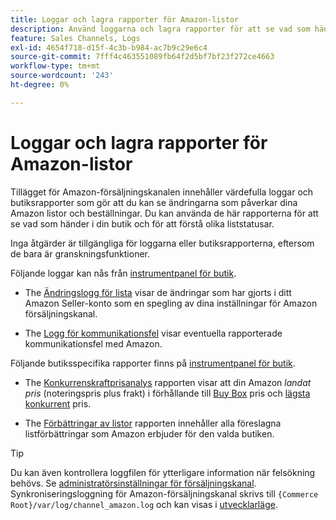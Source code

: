 ```yaml
---
title: Loggar och lagra rapporter för Amazon-listor
description: Använd loggarna och lagra rapporter för att se vad som händer i din Adobe Commerce- eller Magento Open Source-butik och i era Amazon Marketplace-listor.
feature: Sales Channels, Logs
exl-id: 4654f718-d15f-4c3b-b984-ac7b9c29e6c4
source-git-commit: 7fff4c463551089fb64f2d5bf7bf23f272ce4663
workflow-type: tm+mt
source-wordcount: '243'
ht-degree: 0%

---
```


# Loggar och lagra rapporter för Amazon-listor

Tillägget för Amazon-försäljningskanalen innehåller värdefulla loggar och butiksrapporter som gör att du kan se ändringarna som påverkar dina Amazon listor och beställningar. Du kan använda de här rapporterna för att se vad som händer i din butik och för att förstå olika liststatusar.

Inga åtgärder är tillgängliga för loggarna eller butiksrapporterna, eftersom de bara är granskningsfunktioner.

Följande loggar kan nås från [instrumentpanel för butik](./amazon-store-dashboard.md).

- The [Ändringslogg för lista](./listing-changes-log.md) visar de ändringar som har gjorts i ditt Amazon Seller-konto som en spegling av dina inställningar för Amazon försäljningskanal.

- The [Logg för kommunikationsfel](./communication-errors-log.md) visar eventuella rapporterade kommunikationsfel med Amazon.

Följande butiksspecifika rapporter finns på [instrumentpanel för butik](./amazon-store-dashboard.md).

- The [Konkurrenskraftprisanalys](./competitive-price-analysis.md) rapporten visar att din Amazon _landat pris_ (noteringspris plus frakt) i förhållande till [Buy Box](./buy-box-competitor-pricing.md) pris och [lägsta konkurrent](./lowest-competitor-pricing.md) pris.

- The [Förbättringar av listor](./listing-improvements.md) rapporten innehåller alla föreslagna listförbättringar som Amazon erbjuder för den valda butiken.

>[!TIP]
>
>Du kan även kontrollera loggfilen för ytterligare information när felsökning behövs. Se [administratörsinställningar för försäljningskanal](./sales-channel-settings.md). Synkroniseringsloggning för Amazon-försäljningskanal skrivs till `{Commerce Root}/var/log/channel_amazon.log` och kan visas i [utvecklarläge](https://experienceleague.adobe.com/docs/commerce-admin/systems/tools/developer-tools.html#operation-modes).
